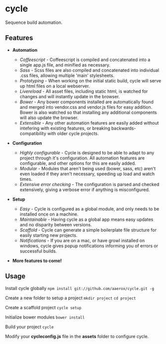 # cycle

Sequence build automation.

## Features

+ **Automation**
    + *Coffeescript* - Coffeescript is compiled and concatenated into a single app.js file, and minified as necessary.
    + *Sass* - Scss files are also compiled and concatenated into individual .css files, allowing multiple 'main' stylesheets.
    + *Prototyping* - When working on the initial static build, cycle will serve up html files on a local webserver.
    + *Livereload* - All asset files, including static html, is watched for changes and will instantly update in the browser.
    + *Bower* - Any bower components installed are automatically found and merged into vendor.css and vendor.js files for easy addition. Bower is also watched so that installing any additional components will also update the browser.
    + *Extensible* - Any other automation features are easily added without intefering with existing features, or breaking backwards-compatibility with older cycle projects.

+ **Configuration**
    + *Highly configurable* - Cycle is designed to be able to adapt to any project through it's configuration. All automation features are configurable, and other options for this are easily added.
    + *Modular* - Modules that aren't being used (bower, sass, etc) aren't even loaded if they aren't necessary, speeding up load and watch times.
    + *Extensive error checking* - The configuration is parsed and checked extensively, giving a verbose error if anything is misconfigured.

+ **Setup**
    + *Easy* - Cycle is configured as a global module, and only needs to be installed once on a machine.
    + *Maintainable* - Having cycle as a global app means easy updates and no disparity between versions.
    + *Scaffold* - Cycle can generate a simple boilerplate file structure for easily starting new projects.
    + *Notifications* - If you are on a mac, or have growl installed on windows, cycle gives popup notifications informing you of errors or successful builds.

+ **More features to come!**

## Usage

Install cycle globally `npm install git://github.com/aaerox/cycle.git -g`

Create a new folder to setup a project
`mkdir project`
`cd project`

Create a scaffold project `cycle setup`

Initialize bower modules `bower install`

Build your project `cycle`

Modify your **cycleconfig.js** file in the **assets** folder to configure cycle.
